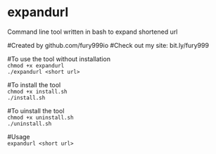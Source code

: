 # expandurl
Command line tool written in bash to expand shortened url

#Created by github.com/fury999io
#Check out my site: bit.ly/fury999

#To use the tool without installation <br>
```chmod +x expandurl``` <br>
```./expandurl <short url>```

#To install the tool <br>
```chmod +x install.sh``` <br>
```./install.sh```

#To uinstall the tool <br>
```chmod +x uninstall.sh``` <br>
```./uninstall.sh```

#Usage <br>
```expandurl <short url>```
